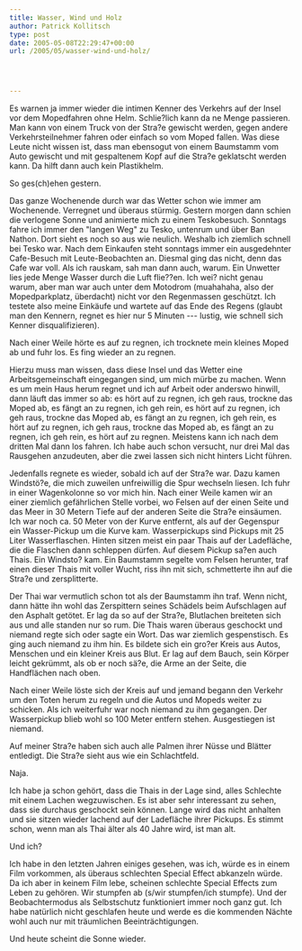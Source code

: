 ```yaml
---
title: Wasser, Wind und Holz
author: Patrick Kollitsch
type: post
date: 2005-05-08T22:29:47+00:00
url: /2005/05/wasser-wind-und-holz/




---
```

Es warnen ja immer wieder die intimen Kenner des Verkehrs auf der Insel vor dem Mopedfahren ohne Helm. Schlie?lich kann da ne Menge passieren. Man kann von einem Truck von der Stra?e gewischt werden, gegen andere Verkehrsteilnehmer fahren oder einfach so vom Moped fallen. Was diese Leute nicht wissen ist, dass man ebensogut von einem Baumstamm vom Auto gewischt und mit gespaltenem Kopf auf die Stra?e geklatscht werden kann. Da hilft dann auch kein Plastikhelm.

So ges(ch)ehen gestern. 

Das ganze Wochenende durch war das Wetter schon wie immer am Wochenende. Verregnet und überaus stürmig. Gestern morgen dann schien die verlogene Sonne und animierte mich zu einem Teskobesuch. Sonntags fahre ich immer den "langen Weg" zu Tesko, untenrum und über Ban Nathon. Dort sieht es noch so aus wie neulich. Weshalb ich ziemlich schnell bei Tesko war. Nach dem Einkaufen steht sonntags immer ein ausgedehnter Cafe-Besuch mit Leute-Beobachten an. Diesmal ging das nicht, denn das Cafe war voll. Als ich rauskam, sah man dann auch, warum. Ein Unwetter lies jede Menge Wasser durch die Luft flie??en. Ich wei? nicht genau warum, aber man war auch unter dem Motodrom (muahahaha, also der Mopedparkplatz, überdacht) nicht vor den Regenmassen geschützt. Ich testete also meine Einkäufe und wartete auf das Ende des Regens (glaubt man den Kennern, regnet es hier nur 5 Minuten --- lustig, wie schnell sich Kenner disqualifizieren).

Nach einer Weile hörte es auf zu regnen, ich trocknete mein kleines Moped ab und fuhr los. Es fing wieder an zu regnen. 

Hierzu muss man wissen, dass diese Insel und das Wetter eine Arbeitsgemeinschaft eingegangen sind, um mich mürbe zu machen. Wenn es um mein Haus herum regnet und ich auf Arbeit oder anderswo hinwill, dann läuft das immer so ab: es hört auf zu regnen, ich geh raus, trockne das Moped ab, es fängt an zu regnen, ich geh rein, es hört auf zu regnen, ich geh raus, trockne das Moped ab, es fängt an zu regnen, ich geh rein, es hört auf zu regnen, ich geh raus, trockne das Moped ab, es fängt an zu regnen, ich geh rein, es hört auf zu regnen. Meistens kann ich nach dem dritten Mal dann los fahren. Ich habe auch schon versucht, nur drei Mal das Rausgehen anzudeuten, aber die zwei lassen sich nicht hinters Licht führen.

Jedenfalls regnete es wieder, sobald ich auf der Stra?e war. Dazu kamen Windstö?e, die mich zuweilen unfreiwillig die Spur wechseln liesen. Ich fuhr in einer Wagenkolonne so vor mich hin. Nach einer Weile kamen wir an einer ziemlich gefährlichen Stelle vorbei, wo Felsen auf der einen Seite und das Meer in 30 Metern Tiefe auf der anderen Seite die Stra?e einsäumen. Ich war noch ca. 50 Meter von der Kurve entfernt, als auf der Gegenspur ein Wasser-Pickup um die Kurve kam. Wasserpickups sind Pickups mit 25 Liter Wasserflaschen. Hinten sitzen meist ein paar Thais auf der Ladefläche, die die Flaschen dann schleppen dürfen. Auf diesem Pickup sa?en auch Thais. Ein Windsto? kam. Ein Baumstamm segelte vom Felsen herunter, traf einen dieser Thais mit voller Wucht, riss ihn mit sich, schmetterte ihn auf die Stra?e und zersplitterte. 

Der Thai war vermutlich schon tot als der Baumstamm ihn traf. Wenn nicht, dann hätte ihn wohl das Zerspittern seines Schädels beim Aufschlagen auf den Asphalt getötet. Er lag da so auf der Stra?e, Blutlachen breiteten sich aus und alle standen nur so rum. Die Thais waren überaus geschockt und niemand regte sich oder sagte ein Wort. Das war ziemlich gespenstisch. Es ging auch niemand zu ihm hin. Es bildete sich ein gro?er Kreis aus Autos, Menschen und ein kleiner Kreis aus Blut. Er lag auf dem Bauch, sein Körper leicht gekrümmt, als ob er noch sä?e, die Arme an der Seite, die Handflächen nach oben. 

Nach einer Weile löste sich der Kreis auf und jemand begann den Verkehr um den Toten herum zu regeln und die Autos und Mopeds weiter zu schicken. Als ich weiterfuhr war noch niemand zu ihm gegangen. Der Wasserpickup blieb wohl so 100 Meter entfern stehen. Ausgestiegen ist niemand.

Auf meiner Stra?e haben sich auch alle Palmen ihrer Nüsse und Blätter entledigt. Die Stra?e sieht aus wie ein Schlachtfeld. 

Naja.

Ich habe ja schon gehört, dass die Thais in der Lage sind, alles Schlechte mit einem Lachen wegzuwischen. Es ist aber sehr interessant zu sehen, dass sie durchaus geschockt sein können. Lange wird das nicht anhalten und sie sitzen wieder lachend auf der Ladefläche ihrer Pickups. Es stimmt schon, wenn man als Thai älter als 40 Jahre wird, ist man alt.

Und ich?

Ich habe in den letzten Jahren einiges gesehen, was ich, würde es in einem Film vorkommen, als überaus schlechten Special Effect abkanzeln würde. Da ich aber in keinem Film lebe, scheinen schlechte Special Effects zum Leben zu gehören. Wir stumpfen ab (s/wir stumpfen/ich stumpfe). Und der Beobachtermodus als Selbstschutz funktioniert immer noch ganz gut. Ich habe natürlich nicht geschlafen heute und werde es die kommenden Nächte wohl auch nur mit träumlichen Beeinträchtigungen. 

Und heute scheint die Sonne wieder.
